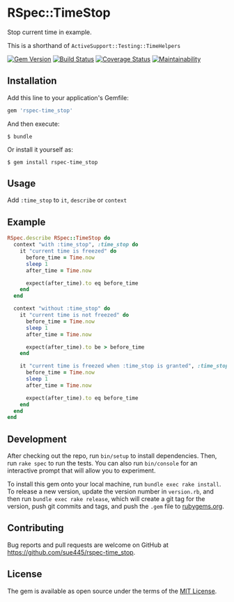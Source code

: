 # RSpec::TimeStop
Stop current time in example.

This is a shorthand of `ActiveSupport::Testing::TimeHelpers`

[![Gem Version](https://badge.fury.io/rb/rspec-time_stop.svg)](https://badge.fury.io/rb/rspec-time_stop)
[![Build Status](https://github.com/sue445/rspec-time_stop/workflows/test/badge.svg?branch=master)](https://github.com/sue445/rspec-time_stop/actions?query=workflow%3Atest)
[![Coverage Status](https://coveralls.io/repos/github/sue445/rspec-time_stop/badge.svg)](https://coveralls.io/github/sue445/rspec-time_stop)
[![Maintainability](https://api.codeclimate.com/v1/badges/9f437c78e286285f5605/maintainability)](https://codeclimate.com/github/sue445/rspec-time_stop/maintainability)

## Installation

Add this line to your application's Gemfile:

```ruby
gem 'rspec-time_stop'
```

And then execute:

    $ bundle

Or install it yourself as:

    $ gem install rspec-time_stop

## Usage

Add `:time_stop` to `it`, `describe` or `context`

## Example
```ruby
RSpec.describe RSpec::TimeStop do
  context "with :time_stop", :time_stop do
    it "current time is freezed" do
      before_time = Time.now
      sleep 1
      after_time = Time.now

      expect(after_time).to eq before_time
    end
  end

  context "without :time_stop" do
    it "current time is not freezed" do
      before_time = Time.now
      sleep 1
      after_time = Time.now

      expect(after_time).to be > before_time
    end

    it "current time is freezed when :time_stop is granted", :time_stop do
      before_time = Time.now
      sleep 1
      after_time = Time.now

      expect(after_time).to eq before_time
    end
  end
end
```

## Development

After checking out the repo, run `bin/setup` to install dependencies. Then, run `rake spec` to run the tests. You can also run `bin/console` for an interactive prompt that will allow you to experiment.

To install this gem onto your local machine, run `bundle exec rake install`. To release a new version, update the version number in `version.rb`, and then run `bundle exec rake release`, which will create a git tag for the version, push git commits and tags, and push the `.gem` file to [rubygems.org](https://rubygems.org).

## Contributing

Bug reports and pull requests are welcome on GitHub at https://github.com/sue445/rspec-time_stop.

## License

The gem is available as open source under the terms of the [MIT License](https://opensource.org/licenses/MIT).
